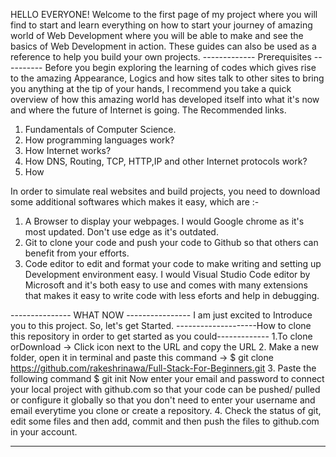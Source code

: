 HELLO EVERYONE!
Welcome to the first page of my project where you will find to start and learn everything on how to start your journey of amazing world of Web Development where you will be able to make and see the basics of Web Development in action.
These guides can also be used as a reference to help you build your own projects.
------------- Prerequisites ----------
Before you begin exploring the learning of codes which gives rise to the amazing Appearance, Logics and how sites talk to other sites to bring you anything at the tip of your hands, I recommend you take a quick overview of how this amazing world has developed itself into what it's now and where the future of Internet is going.
The Recommended links.
1. Fundamentals of Computer Science.
2. How programming languages work?
3. How Internet works?
4. How DNS, Routing, TCP, HTTP,IP and other Internet protocols work?
5. How 


In order to simulate real websites and build projects, you need to download some additional softwares which makes it easy, which are :-
1. A Browser to display your webpages. I would Google chrome as it's most updated. Don't use edge as it's outdated.
2. Git to clone your code and push your code to Github so that others can benefit from your efforts.
3. Code editor to edit and format your code to make writing and setting up Development environment easy. I would Visual Studio Code editor by Microsoft and it's both easy to use and comes with many extensions that makes it easy to write code with less eforts  and help in debugging.

--------------- WHAT NOW  ----------------
I am just excited to Introduce you to this project.
So, let's get Started.
--------------------How to clone this repository in order to get started as you could-------------
1.To clone orDownload -> Click icon next to the URL and copy the URL
2. Make a new folder, open it in terminal and paste this command -> $ git clone https://github.com/rakeshrinawa/Full-Stack-For-Beginners.git
3. Paste the following command $ git init
Now enter your email and password to connect your local project with github.com so that your code can be pushed/ pulled or configure it globally so that you don't need to enter your username and email everytime you clone or create a repository.
4. Check the status of git, edit some files and then add, commit and then push the files to github.com in your account.

------------------

